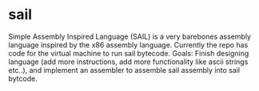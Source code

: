 # sail
Simple Assembly Inspired Language (SAIL) is a very barebones assembly language inspired by the x86 assembly language.
Currently the repo has code for the virtual machine to run sail bytecode. Goals: Finish designing language (add more instructions, add more functionality like ascii strings etc..), and implement an assembler to assemble sail assembly into sail bytcode.
